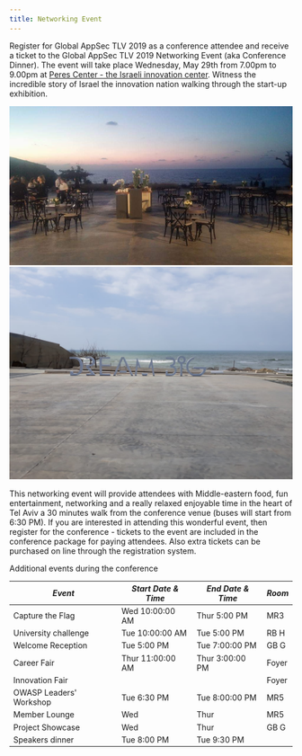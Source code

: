 ```yaml
---
title: Networking Event
---
```


Register for Global AppSec TLV 2019 as a conference attendee and receive a ticket to the Global AppSec TLV 2019 Networking Event (aka Conference Dinner). The event will take place Wednesday, May 29th from 7.00pm to 9.00pm at [Peres Center - the Israeli innovation center](https://www.peres-center.org/en/).
Witness the incredible story of Israel the innovation nation walking through the start-up exhibition.

![alt text](../assets/images/networking-event/peres_center1.jpg "Peres Center - the Israeli innovation center")
![alt text](../assets/images/networking-event/peres_center2.jpg "Peres Center - the Israeli innovation center")

This networking event will provide attendees with Middle-eastern food, fun entertainment, networking and a really relaxed enjoyable time in the heart of Tel Aviv a 30 minutes walk from the conference venue (buses will start from 6:30 PM).
If you are interested in attending this wonderful event, then register for the conference - tickets to the event are included in the conference package for paying attendees. Also extra tickets can be purchased on line through the registration system.

Additional events during the conference

<table>
  <thead>
    <tr>
      <th><em>Event</em></th>
      <th><em>Start Date & Time</em></th>
      <th><em>End Date & Time</em></th>
      <th><em>Room</em></th>
    </tr>
  </thead>
  <tbody>
    <tr>
      <td>Capture the Flag</td>
      <td>Wed 10:00:00 AM</td>
      <td>Thur 5:00 PM</td>
      <td>MR3</td>
    </tr>
    <tr>
      <td>University challenge</td>
      <td>Tue 10:00:00 AM</td>
      <td>Tue 5:00 PM</td>
      <td>RB H</td>
    </tr>
    <tr>
      <td>Welcome Reception</td>
      <td>Tue 5:00 PM</td>
      <td>Tue 7:00:00 PM</td>
      <td>GB G</td>
    </tr>
    <tr>
      <td>Career Fair</td>
      <td>Thur 11:00:00 AM</td>
      <td>Thur 3:00:00 PM</td>
      <td>Foyer</td>
    </tr>
    <tr>
      <td>Innovation Fair</td>
      <td></td>
      <td></td>
      <td>Foyer</td>
    </tr>
    <tr>
      <td>OWASP Leaders' Workshop</td>
      <td>Tue 6:30 PM</td>
      <td>Tue 8:00:00 PM</td>
      <td>MR5</td>
    </tr>
    <tr>
      <td>Member Lounge</td>
      <td>Wed</td>
      <td>Thur</td>
      <td>MR5</td>
    </tr>
    <tr>
      <td>Project Showcase</td>
      <td>Wed</td>
      <td>Thur</td>
      <td>GB G</td>
    </tr>
    <tr>
      <td>Speakers dinner</td>
      <td>Tue 8:00 PM</td>
      <td>Tue 9:30 PM</td>
      <td></td>
    </tr>
  </tbody>
</table>
